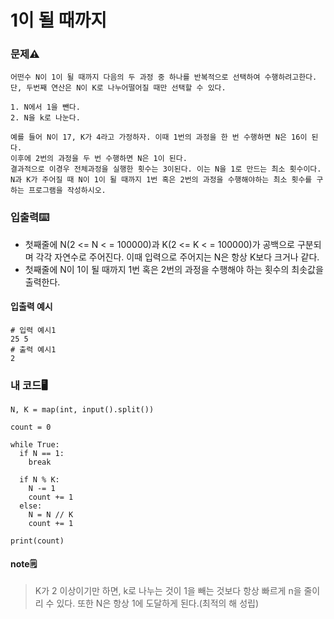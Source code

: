 # 1이 될 때까지

### 문제⚠️
```
어떤수 N이 1이 될 때까지 다음의 두 과정 중 하나를 반복적으로 선택하여 수행하려고한다. 
단, 두번째 연산은 N이 K로 나누어떨어질 때만 선택할 수 있다.

1. N에서 1을 뺀다.
2. N을 k로 나눈다.

예를 들어 N이 17, K가 4라고 가정하자. 이때 1번의 과정을 한 번 수행하면 N은 16이 된다.
이후에 2번의 과정을 두 번 수행하면 N은 1이 된다. 
결과적으로 이경우 전체과정을 실행한 횟수는 3이된다. 이는 N을 1로 만드는 최소 횟수이다.
N과 K가 주어질 때 N이 1이 될 때까지 1번 혹은 2번의 과정을 수행해야하는 최소 횟수를 구하는 프로그램을 작성하시오.
```

### 입출력⌨️
* 첫째줄에 N(2 <= N < = 100000)과 K(2 <= K < = 100000)가 공백으로 구분되며 각각 자연수로 주어진다. 이때 입력으로 주어지는 N은 항상 K보다 크거나 같다.
* 첫째줄에 N이 1이 될 때까지 1번 혹은 2번의 과정을 수행해야 하는 횟수의 최솟값을 출력한다.

#### 입출력 예시
```
# 입력 예시1
25 5
# 출력 예시1
2
```

### 내 코드🖥️
```
N, K = map(int, input().split())

count = 0

while True:
  if N == 1:
    break

  if N % K:
    N -= 1
    count += 1
  else:
    N = N // K
    count += 1

print(count)
```
#### note🗒️
> K가 2 이상이기만 하면, k로 나누는 것이 1을 빼는 것보다 항상 빠르게 n을 줄이리 수 있다.
> 또한 N은 항상 1에 도달하게 된다.(최적의 해 성립)


